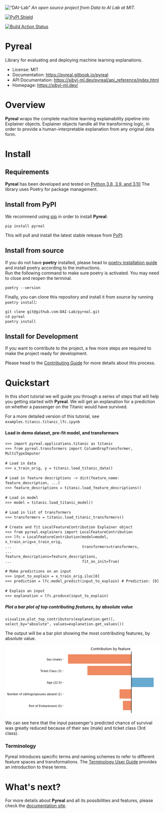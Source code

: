 <p align="left">
<img width=15% src="https://dai.lids.mit.edu/wp-content/uploads/2018/06/Logo_DAI_highres.png" alt=“DAI-Lab” />
<i>An open source project from Data to AI Lab at MIT.</i>
</p>

<!-- Uncomment these lines after releasing the package to PyPI for version and downloads badges -->
[![PyPI Shield](https://img.shields.io/pypi/v/pyreal.svg)](https://pypi.python.org/pypi/pyreal)
<!--[![Downloads](https://pepy.tech/badge/pyreal)](https://pepy.tech/project/pyreal)-->
<!--[![Travis CI Shield](https://travis-ci.org/DAI-Lab/pyreal.svg?branch=stable)](https://travis-ci.org/DAI-Lab/pyreal)-->
<!--[![Coverage Status](https://codecov.io/gh/DAI-Lab/pyreal/branch/stable/graph/badge.svg)](https://codecov.io/gh/DAI-Lab/pyreal)-->
[![Build Action Status](https://github.com/DAI-Lab/pyreal/workflows/Test%20CI/badge.svg)](https://github.com/DAI-Lab/pyreal/actions)
# Pyreal

Library for evaluating and deploying machine learning explanations.

- License: MIT
- Documentation: https://pyreal.gitbook.io/pyreal
- API Documentation: https://sibyl-ml.dev/pyreal/api_reference/index.html
- Homepage: https://sibyl-ml.dev/

# Overview

**Pyreal** wraps the complete machine learning explainability pipeline into Explainer objects. Explainer objects
handle all the transforming logic, in order to provide a human-interpretable explanation from any original
data form.

# Install

## Requirements

**Pyreal** has been developed and tested on [Python 3.8, 3.9, and 3.10](https://www.python.org/downloads/)
The library uses Poetry for package management.

## Install from PyPI

We recommend using
[pip](https://pip.pypa.io/en/stable/) in order to install **Pyreal**:

```
pip install pyreal
```

This will pull and install the latest stable release from [PyPI](https://pypi.org/).

## Install from source
If you do not have **poetry** installed, please head to [poetry installation guide](https://python-poetry.org/docs/#installation)
and install poetry according to the instructions.\
Run the following command to make sure poetry is activated. You may need to close and reopen the terminal.

```
poetry --version
```

Finally, you can clone this repository and install it from
source by running `poetry install`:

```
git clone git@github.com:DAI-Lab/pyreal.git
cd pyreal
poetry install
```

## Install for Development

If you want to contribute to the project, a few more steps are required to make the project ready
for development.

Please head to the [Contributing Guide](https://sibyl-dev.github.io/pyreal/developer_guides/contributing.html)
for more details about this process.

# Quickstart

In this short tutorial we will guide you through a series of steps that will help you
getting started with **Pyreal**. We will get an explanation for a prediction on whether a
passenger on the Titanic would have survived.

 For a more detailed version of this tutorial, see
`examples.titanic.titanic_lfc.ipynb`

#### Load in demo dataset, pre-fit model, and transformers
```
>>> import pyreal.applications.titanic as titanic
>>> from pyreal.transformers import ColumnDropTransformer, MultiTypeImputer

# Load in data
>>> x_train_orig, y = titanic.load_titanic_data()

# Load in feature descriptions -> dict(feature_name: feature_description, ...)
>>> feature_descriptions = titanic.load_feature_descriptions()

# Load in model
>>> model = titanic.load_titanic_model()

# Load in list of transformers
>>> transformers = titanic.load_titanic_transformers()

# Create and fit LocalFeatureContribution Explainer object
>>> from pyreal.explainers import LocalFeatureContribution
>>> lfc = LocalFeatureContribution(model=model, x_train_orig=x_train_orig,
...                                transformers=transformers,
...                                feature_descriptions=feature_descriptions,
...                                fit_on_init=True)

# Make predictions on an input
>>> input_to_explain = x_train_orig.iloc[0]
>>> prediction = lfc.model_predict(input_to_explain) # Prediction: [0]

# Explain an input
>>> explanation = lfc.produce(input_to_explain)

```

<!--## Install for Development

TODO: Running tests should not bring up a window. Refactor into the above docstring, not actually spawning the subsequent window-->

##### Plot a bar plot of top contributing features, by absolute value
```
visualize.plot_top_contributors(explanation.get(), select_by="absolute", values=explanation.get_values())
```


The output will be a bar plot showing the most contributing features, by absolute value.

![Quickstart](docs/images/quickstart.png)

We can see here that the input passenger's predicted chance of survival was greatly reduced
because of their sex (male) and ticket class (3rd class).

### Terminology
Pyreal introduces specific terms and naming schemes to refer to different feature spaces and
transformations. The [Terminology User Guide](https://sibyl-ml.dev/pyreal/user_guides/transformer_workflow.html#terminology) provides an introduction to these terms.

# What's next?

For more details about **Pyreal** and all its possibilities
and features, please check the [documentation site](
https://sibyl-dev.github.io/pyreal/).
